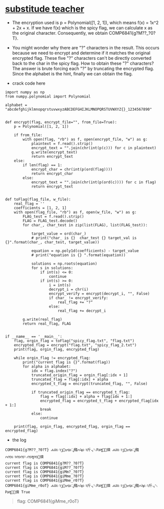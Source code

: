 # [substitude teacher](https://github.com/li-li-ge/ctf_writeups/tree/main/code/substitude%20teacher)


* The encryption used is p = Polynomial([1, 2, 1]), which means f(x) = 1x^2 + 2x + x. If we have f(x) which is the spicy flag, we can calculate x as the original character. Consequently, we obtain COMP6841{g?M??_?0?T}.
* You might wonder why there are "?" characters in the result. This occurs because we need to encrypt and determine if it matches the original encrypted flag. These five "?" characters can't be directly converted back to the char in the spicy flag.
How to obtain these "?" characters? The answer is brute forcing each "?" by truncating the encrypted flag. Since the alphabet is the hint, finally we can obtain the flag.
 





* crack code here

```
import numpy as np
from numpy.polynomial import Polynomial

alphabet = "abcdefghijklmnopqrstuvwxyzABCDEFGHIJKLMNOPQRSTUVWXYZ{}_1234567890"


def encrypt(flag, encrypt_file="", from_file=True):
    p = Polynomial([1, 2, 1])

    if from_file:
        with open(flag, "rb") as f, open(encrypt_file, "w") as g:
            plaintext = f.read().strip()
            encrypt_text = "".join(chr(int(p(c))) for c in plaintext)
            g.write(encrypt_text)
            return encrypt_text
    else:
        if len(flag) == 1:
            encrypt_char = chr(int(p(ord(flag))))
            return encrypt_char
        else:
            encrypt_text = "".join(chr(int(p(ord(c)))) for c in flag)
            return encrypt_text


def toFlag(flag_file, w_file):
    real_flag = ''
    coefficients = [1, 2, 1]
    with open(flag_file, "rb") as f, open(w_file, "w") as g:
        FLAG_test = f.read().strip()
        FLAG = FLAG_test.decode()
        for char_, char_test in zip(list(FLAG), list(FLAG_test)):

            target_value = ord(char_)
            # print("char_ is {}  char_test {} target_val is {}".format(char_, char_test, target_value))

            equation = np.poly1d(coefficients) - target_value
            # print("equation is {} ".format(equation))

            solutions = np.roots(equation)
            for s in solutions:
                if int(s) <= 0:
                    continue
                if int(s) >= 0:
                    i = int(s)
                    decrypt_i = chr(i)
                    encrypt_verify = encrypt(decrypt_i, "", False)
                    if char_ != encrypt_verify:
                        real_flag += "?"
                    else:
                        real_flag += decrypt_i

        g.write(real_flag)
        return real_flag, FLAG


if __name__ == '__main__':
    flag, orgin_flag = toFlag("spicy_flag.txt", "flag.txt")
    encrypted_flag = encrypt("flag.txt", "spicy_flag_2.txt")
    print(flag, orgin_flag, encrypted_flag)

    while orgin_flag != encrypted_flag:
        print("current flag is {}".format(flag))
        for alpha in alphabet:
            idx = flag.index("?")
            truncated_origin_flag = orgin_flag[:idx + 1]
            truncated_flag = flag[:idx] + alpha
            encrypted_t_flag = encrypt(truncated_flag, "", False)

            if truncated_origin_flag == encrypted_t_flag:
                flag = flag[:idx] + alpha + flag[idx + 1:]
                encrypted_flag = encrypted_t_flag + encrypted_flag[idx + 1:]
                break
            else:
                continue

    print(flag, orgin_flag, encrypted_flag, orgin_flag == encrypted_flag)
```


* the log 

```
COMP6841{g?M??_?0?T} ሐᤀោᦡ௑ಱૹৄ㰐⩀⯤ោ⽄⢤␀㎩ॡ㄀᰹㸄 ሐᤀោᦡ௑ಱૹৄ㰐⩀ကោကက␀ကॡက᰹㸄
current flag is COMP6841{g?M??_?0?T}
current flag is COMP6841{giM??_?0?T}
current flag is COMP6841{giMm?_?0?T}
current flag is COMP6841{giMme_?0?T}
current flag is COMP6841{giMme_r0?T}
COMP6841{giMme_r0oT} ሐᤀោᦡ௑ಱૹৄ㰐⩀⯤ោ⽄⢤␀㎩ॡ㄀᰹㸄 ሐᤀោᦡ௑ಱૹৄ㰐⩀⯤ោ⽄⢤␀㎩ॡ㄀᰹㸄 True
```


> flag: COMP6841{giMme_r0oT}
